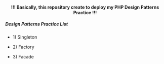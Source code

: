 <h4 align="center"> !!! Basically, this repository create to deploy my PHP Design Patterns Practice !!! </h4>

<h5>Design Patterns Practice List</h5>

- <p>1) Singleton </p>
- <p>2) Factory </p>
- <p>3) Facade  </p>

